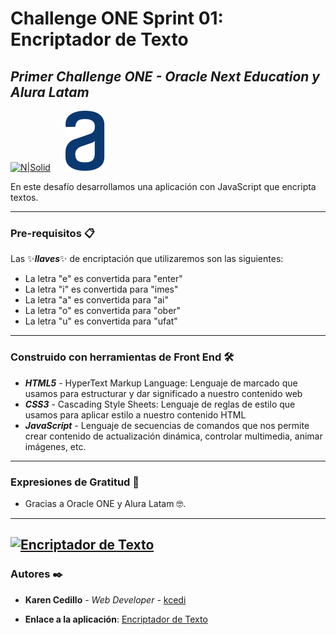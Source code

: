 # Challenge ONE Sprint 01: Encriptador de Texto
## _Primer Challenge ONE - Oracle Next Education y Alura Latam_

[![N|Solid](https://seeklogo.com/images/O/Oracle-logo-430F2F9F33-seeklogo.com.png)][oracle] &nbsp;&nbsp;&nbsp;&nbsp; [![N|Solid](https://raw.githubusercontent.com/kcedi/challenge_one_01_encriptador_de_texto/e707b3220223feb986bc2b8db72ca29e3cf1a111/img/logo.svg)][alura] 

En este desafío desarrollamos una aplicación con JavaScript que encripta textos.
 
--- 
### Pre-requisitos 📋
Las ✨***llaves***✨  de encriptación que utilizaremos son las siguientes: 

- La letra "e" es convertida para "enter"
- La letra "i" es convertida para "imes"
- La letra "a" es convertida para "ai"
- La letra "o" es convertida para "ober"
- La letra "u" es convertida para "ufat"
---

### Construido con herramientas de Front End 🛠️

* ***HTML5*** - HyperText Markup Language: Lenguaje de marcado que usamos para estructurar y dar significado a nuestro contenido web
* ***CSS3*** - Cascading Style Sheets: Lenguaje de reglas de estilo que usamos para aplicar estilo a nuestro contenido HTML
* ***JavaScript*** - Lenguaje de secuencias de comandos que nos permite crear contenido de actualización dinámica, controlar multimedia, animar imágenes, etc.
---

### Expresiones de Gratitud 🎁

* Gracias a Oracle ONE y Alura Latam 🤓.
---

[![Encriptador de Texto](https://github.com/kcedi/challenge_one_01_encriptador_de_texto/assets/109680495/19c73a7a-e9aa-436d-a6bf-413824970a1a)][Encriptador de Texto]
---

### Autores ✒️
  
* **Karen Cedillo** - *Web Developer* - [kcedi]
* **Enlace a la aplicación**: [Encriptador de Texto]

   [oracle]: <https://www.oracle.com/mx/education/oracle-next-education/>
   [alura]: <https://www.aluracursos.com/>
   [kcedi]: <https://github.com/kcedi>
   [Encriptador de Texto]: <https://kcedi.github.io/challenge_one_01_encriptador_de_texto/index.html> 
